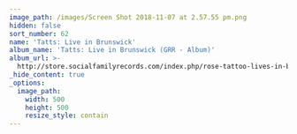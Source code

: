 ```yaml
---
image_path: /images/Screen Shot 2018-11-07 at 2.57.55 pm.png
hidden: false
sort_number: 62
name: 'Tatts: Live in Brunswick'
album_name: 'Tatts: Live in Brunswick (GRR - Album)'
album_url: >-
  http://store.socialfamilyrecords.com/index.php/rose-tattoo-lives-in-brunswick-cd.html
_hide_content: true
_options:
  image_path:
    width: 500
    height: 500
    resize_style: contain
---
```


